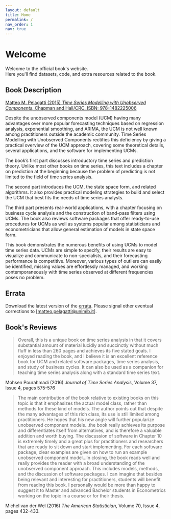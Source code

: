 ```yaml
---
layout: default
title: Home
permalink: /
nav_order: 1
nav: true
---
```



# Welcome

Welcome to the official book's website.  
Here you'll find datasets, code, and extra resources related to the book.

## Book Description

[Matteo M. Pelagatti (2015) *Time Series Modelling with Unobserved Components*. Chapman and Hall/CRC. ISBN: 978-1482225006](https://www.routledge.com/Time-Series-Modelling-with-Unobserved-Components/Pelagatti/p/book/9781032098432)

Despite the unobserved components model (UCM) having many advantages over more popular forecasting techniques based on regression analysis, exponential smoothing, and ARIMA, the UCM is not well known among practitioners outside the academic community. Time Series Modelling with Unobserved Components rectifies this deficiency by giving a practical overview of the UCM approach, covering some theoretical details, several applications, and the software for implementing UCMs.

The book’s first part discusses introductory time series and prediction theory. Unlike most other books on time series, this text includes a chapter on prediction at the beginning because the problem of predicting is not limited to the field of time series analysis.

The second part introduces the UCM, the state space form, and related algorithms. It also provides practical modeling strategies to build and select the UCM that best fits the needs of time series analysts.

The third part presents real-world applications, with a chapter focusing on business cycle analysis and the construction of band-pass filters using UCMs. The book also reviews software packages that offer ready-to-use procedures for UCMs as well as systems popular among statisticians and econometricians that allow general estimation of models in state space form.

This book demonstrates the numerous benefits of using UCMs to model time series data. UCMs are simple to specify, their results are easy to visualize and communicate to non-specialists, and their forecasting performance is competitive. Moreover, various types of outliers can easily be identified, missing values are effortlessly managed, and working contemporaneously with time series observed at different frequencies poses no problem.


## Errata

Download the latest version of the [errata]([errata20220523.pdf](https://github.com/matteopelagatti/ucmbook/blob/0c66c2ade679e81888adc4ef0b7f9c555c80732a/assets/errata/errata20220523.pdf?raw=true)).
Please signal other eventual corrections to [matteo.pelagatti@unimib.it].


## Book's Reviews

> Overall, this is a unique book on time series analysis in that it covers substantial amount of material lucidly and succinctly without much fluff in less than 260 pages and achieves its five stated goals. I enjoyed reading the book, and I believe it is an excellent reference book for UCM and related software packages, time series analysis, and study of business cycles. It can also be used as a companion for teaching time series analysis along with a standard time series text.

Mohsen Pourahmadi (2016) *Journal of Time Series Analysis*, Volume 37, Issue 4, pages 575-576

> The main contribution of the book relative to existing books on this topic is that it emphasizes the actual model class, rather than methods for these kind of models. The author points out that despite the many advantages of this rich class, its use is still limited among practitioners. He hopes that his new angle will further popularize unobserved component models…the book really achieves its purpose and differentiates itself from alternatives, and is therefore a valuable addition and worth buying. The discussion of software in Chapter 10 is extremely timely and a great plus for practitioners and researchers that are ready to sit down and start implementing. For each software package, clear examples are given on how to run an example unobserved component model…In closing, the book reads well and really provides the reader with a broad understanding of the unobserved component approach. This includes models, methods, and the discussion of software packages. I can imagine that besides being relevant and interesting for practitioners, students will benefit from reading this book. I personally would be more than happy to suggest it to Master and advanced Bachelor students in Econometrics working on the topic in a course or for their thesis.

Michel van der Wel (2016) *The American Statistician*, Volume 70, Issue 4, pages 432-433.
